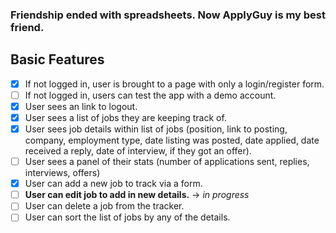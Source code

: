 ### Friendship ended with spreadsheets. Now ApplyGuy is my best friend.

## Basic Features
- [x] If not logged in, user is brought to a page with only a login/register form.
- [ ] If not logged in, users can test the app with a demo account.
- [x] User sees an link to logout.
- [x] User sees a list of jobs they are keeping track of.
- [x] User sees job details within list of jobs (position, link to posting, company, employment type, date listing was posted, date applied, date received a reply, date of interview, if they got an offer).
- [ ] User sees a panel of their stats (number of applications sent, replies, interviews, offers)
- [x] User can add a new job to track via a form.
- [ ] **User can edit job to add in new details.** → *in progress*
- [ ] User can delete a job from the tracker.
- [ ] User can sort the list of jobs by any of the details.